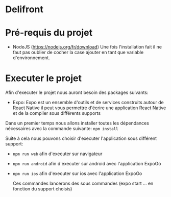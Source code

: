 # Delifront


# Pré-requis du projet
* NodeJS (https://nodejs.org/fr/download)
  Une fois l'installation fait il ne faut pas oublier de cocher la case ajouter en tant que variable d'environnement.

# Executer le projet
Afin d'executer le projet nous auront besoin des packages suivants:
* Expo: Expo est un ensemble d'outils et de services construits autour de React Native il peut vous permettre d'écrire une application React Native et de la compiler sous différents supports

Dans un premier temps nous allons installer toutes les dépendances nécessaires avec la commande suivante:
`npm install`

Suite à cela nous pouvons choisir d'executer l'application sous différent support:
* `npm run web` afin d'executer sur navigateur
* `npm run android` afin d'executer sur android avec l'application ExpoGo
* `npm run ios` afin d'executer sur ios avec l'application ExpoGo

  Ces commandes lancerons des sous commandes (expo start ... en fonction du support choisis)
